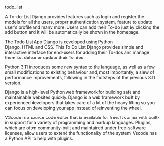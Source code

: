 t o d o _ l i s t 

A To-do-List Django provides features such as login and register the models for all the users, proper authentication system, feature to update user’s profile and many more. Users can add their To-do just by clicking the add button and it will be automatically be shown in the homepage.

The Todo List App Django is developed using Python Django, HTML and CSS. This To Do List Django provides simple and interactive interface for end-users for adding their To-dos and manage them i.e. delete or update their To-dos

Python 3.11 introduces some new syntax to the language, as well as a few small modifications to existing behaviour and, most importantly, a slew of performance improvements, following in the footsteps of the previous 3.11 version.

Django is a high-level Python web framework for building safe and maintainable websites quickly. Django is a web framework built by experienced developers that takes care of a lot of the heavy lifting so you can focus on developing your app instead of reinventing the wheel.

VScode is a source code editor that is available for free. It comes with built-in support for a variety of programming and markup languages. Plugins, which are often community-built and maintained under free-software licenses, allow users to extend the functionality of the system. Vscode has a Python API to help with plugins.
